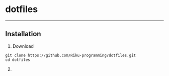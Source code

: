 # dotfiles 

---

## Installation

1. Download  

```
git clone https://github.com/Riku-programming/dotfiles.git 
cd dotfiles
```
2. 